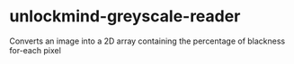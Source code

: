 # unlockmind-greyscale-reader
Converts an image into a 2D array containing the percentage of blackness for-each pixel
